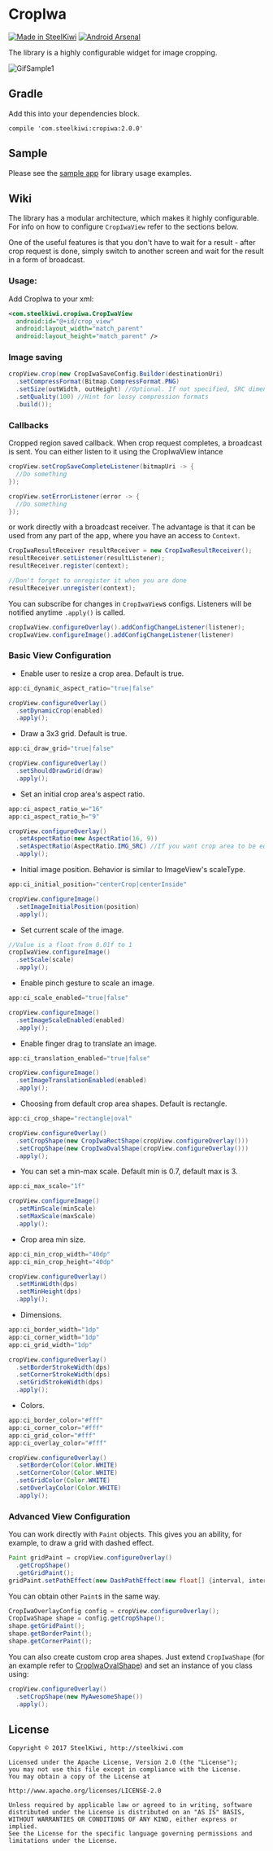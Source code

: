 # CropIwa


[![Made in SteelKiwi](https://github.com/steelkiwi/Getting-started-with-Kotlin/blob/master/made_in_steelkiwi.png)](http://steelkiwi.com/blog/)
[![Android Arsenal](https://img.shields.io/badge/Android%20Arsenal-CropIwa-brightgreen.svg?style=flat)](https://android-arsenal.com/details/1/5511)

The library is a highly configurable widget for image cropping. 

![GifSample1](https://github.com/polyak01/cropiwa/blob/master/assets/3J8gYWC.gif)

## Gradle 
Add this into your dependencies block.
```
compile 'com.steelkiwi:cropiwa:2.0.0'
```
## Sample
Please see the [sample app](sample/src/main/java/com/steelkiwi/cropiwa/sample) for library usage examples.

## Wiki
The library has a modular architecture, which makes it highly configurable. For info on how to configure `CropIwaView` refer to the sections
below.

One of the useful features is that you don't have to wait for a result - after crop request is done, simply switch to another 
screen and wait for the result in a form of broadcast. 

### Usage:
 Add CropIwa to your xml:
```xml
<com.steelkiwi.cropiwa.CropIwaView
  android:id="@+id/crop_view"
  android:layout_width="match_parent"
  android:layout_height="match_parent" />
```
### Image saving
```java
cropView.crop(new CropIwaSaveConfig.Builder(destinationUri)
  .setCompressFormat(Bitmap.CompressFormat.PNG)
  .setSize(outWidth, outHeight) //Optional. If not specified, SRC dimensions will be used
  .setQuality(100) //Hint for lossy compression formats
  .build());
```
### Callbacks
Cropped region saved callback. When crop request completes, a broadcast is sent. You can either listen to it using the CropIwaView intance
```java
cropView.setCropSaveCompleteListener(bitmapUri -> {
  //Do something
});

cropView.setErrorListener(error -> {
  //Do something
});
```
or work directly with a broadcast receiver. The advantage is that it can be used from any part of the app, where you have an access to `Context`.
```java
CropIwaResultReceiver resultReceiver = new CropIwaResultReceiver();
resultReceiver.setListener(resultListener);
resultReceiver.register(context);

//Don't forget to unregister it when you are done
resultReceiver.unregister(context);
```
You can subscribe for changes in `CropIwaView`s configs. Listeners will be notified anytime `.apply()` is called.
```java
cropIwaView.configureOverlay().addConfigChangeListener(listener);
cropIwaView.configureImage().addConfigChangeListener(listener)
```
### Basic View Configuration
* Enable user to resize a crop area. Default is true. 
```java
app:ci_dynamic_aspect_ratio="true|false"

cropView.configureOverlay()
  .setDynamicCrop(enabled)
  .apply();
```
* Draw a 3x3 grid. Default is true.
```java
app:ci_draw_grid="true|false"

cropView.configureOverlay()
  .setShouldDrawGrid(draw)
  .apply();
```
* Set an initial crop area's aspect ratio.
```java
app:ci_aspect_ratio_w="16"
app:ci_aspect_ratio_h="9"

cropView.configureOverlay()
  .setAspectRatio(new AspectRatio(16, 9))
  .setAspectRatio(AspectRatio.IMG_SRC) //If you want crop area to be equal to the dimensions of an image
  .apply();
```
* Initial image position. Behavior is similar to ImageView's scaleType.
```java
app:ci_initial_position="centerCrop|centerInside"

cropView.configureImage()
  .setImageInitialPosition(position)
  .apply();
```
* Set current scale of the image.
```java
//Value is a float from 0.01f to 1
cropIwaView.configureImage()
  .setScale(scale)
  .apply();
```
* Enable pinch gesture to scale an image.
```java
app:ci_scale_enabled="true|false"

cropView.configureImage()
  .setImageScaleEnabled(enabled)
  .apply();
```
* Enable finger drag to translate an image.
```java
app:ci_translation_enabled="true|false"

cropView.configureImage()
  .setImageTranslationEnabled(enabled)
  .apply();
```
* Choosing from default crop area shapes. Default is rectangle.
```java
app:ci_crop_shape="rectangle|oval"

cropView.configureOverlay()
  .setCropShape(new CropIwaRectShape(cropView.configureOverlay()))
  .setCropShape(new CropIwaOvalShape(cropView.configureOverlay()))
  .apply();
```
* You can set a min-max scale. Default min is 0.7, default max is 3.
```java
app:ci_max_scale="1f"

cropView.configureImage()
  .setMinScale(minScale)
  .setMaxScale(maxScale)
  .apply();
```
* Crop area min size.
```java
app:ci_min_crop_width="40dp"
app:ci_min_crop_height="40dp"

cropView.configureOverlay()
  .setMinWidth(dps)
  .setMinHeight(dps)
  .apply();
```
* Dimensions.
```java
app:ci_border_width="1dp"
app:ci_corner_width="1dp"
app:ci_grid_width="1dp"

cropView.configureOverlay()
  .setBorderStrokeWidth(dps)
  .setCornerStrokeWidth(dps)
  .setGridStrokeWidth(dps)
  .apply();
```
* Colors.
```java
app:ci_border_color="#fff"
app:ci_corner_color="#fff"
app:ci_grid_color="#fff"
app:ci_overlay_color="#fff"

cropView.configureOverlay()
  .setBorderColor(Color.WHITE)
  .setCornerColor(Color.WHITE)
  .setGridColor(Color.WHITE)
  .setOverlayColor(Color.WHITE)
  .apply();
```
### Advanced View Configuration
You can work directly with `Paint` objects. This gives you an ability, for example, to draw a grid with dashed effect.
```java
Paint gridPaint = cropView.configureOverlay()
  .getCropShape()
  .getGridPaint();
gridPaint.setPathEffect(new DashPathEffect(new float[] {interval, interval}, 0));
```
You can obtain other `Paint`s in the same way.
```java
CropIwaOverlayConfig config = cropView.configureOverlay();
CropIwaShape shape = config.getCropShape();
shape.getGridPaint();
shape.getBorderPaint();
shape.getCornerPaint();
```
You can also create custom crop area shapes. Just extend `CropIwaShape` (for an example refer to [CropIwaOvalShape](library/src/main/java/com/steelkiwi/cropiwa/shape/CropIwaOvalShape.java)) and set an instance of you class using:
```java
cropView.configureOverlay()
  .setCropShape(new MyAwesomeShape())
  .apply();
```

## License
```
Copyright © 2017 SteelKiwi, http://steelkiwi.com

Licensed under the Apache License, Version 2.0 (the "License");
you may not use this file except in compliance with the License.
You may obtain a copy of the License at

http://www.apache.org/licenses/LICENSE-2.0

Unless required by applicable law or agreed to in writing, software
distributed under the License is distributed on an "AS IS" BASIS,
WITHOUT WARRANTIES OR CONDITIONS OF ANY KIND, either express or implied.
See the License for the specific language governing permissions and
limitations under the License.
```
